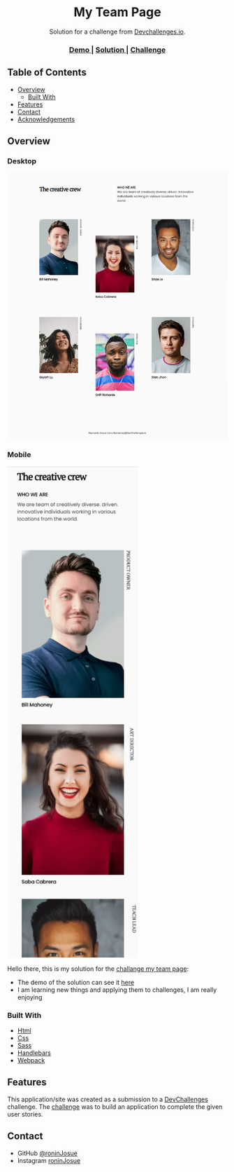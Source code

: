 <!-- Please update value in the {}  -->
<h1 align="center">My Team Page</h1>

<div align="center">
   Solution for a challenge from  <a href="http://devchallenges.io" target="_blank">Devchallenges.io</a>.
</div>

<div align="center">
  <h3>
    <a href="https://my-team-page-dev-challenge.netlify.app/">
      Demo
    </a>
    <span> | </span>
    <a href="https://devchallenges.io/solutions/brSJD9tNQv2r3m1oOezu">
      Solution
    </a>
    <span> | </span>
    <a href="https://devchallenges.io/challenges/hhmesazsqgKXrTkYkt0U">
      Challenge
    </a>
  </h3>
</div>

<!-- TABLE OF CONTENTS -->

## Table of Contents

- [Overview](#overview)
  - [Built With](#built-with)
- [Features](#features)
- [Contact](#contact)
- [Acknowledgements](#acknowledgements)

<!-- OVERVIEW -->

## Overview

### Desktop
![screenshot desktop](src/static/preview-desktop.png)

### Mobile
<img src="src/static/preview-mobile.png" width="300" height="auto" />

Hello there, this is my solution for the [challange my team page](https://devchallenges.io/challenges/hhmesazsqgKXrTkYkt0U):

- The demo of the solution can see it [here](https://my-team-page-dev-challenge.netlify.app/)
- I am learning new things and applying them to challenges, I am really enjoying

### Built With

<!-- This section should list any major frameworks that you built your project using. Here are a few examples.-->

- [Html](https://www.w3.org/html/)
- [Css](https://www.w3.org/Style/CSS/)
- [Sass](https://sass-lang.com/)
- [Handlebars](https://handlebarsjs.com/)
- [Webpack](https://webpack.js.org/)

## Features

<!-- List the features of your application or follow the template. Don't share the figma file here :) -->

This application/site was created as a submission to a [DevChallenges](https://devchallenges.io/challenges) challenge. The [challenge](https://devchallenges.io/challenges/hhmesazsqgKXrTkYkt0U) was to build an application to complete the given user stories.

## Contact

- GitHub [@roninJosue](https://github.com/roninJosue)
- Instagram [roninJosue](https://www.instagram.com/roninjosue)
